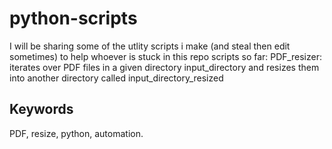 # python-scripts
I will be sharing some of the utlity scripts i make (and steal then edit sometimes) to help whoever is stuck in this repo
scripts so far: PDF_resizer: iterates over PDF files in a given directory input_directory and resizes them into another directory called input_directory_resized
## Keywords
PDF, resize, python, automation.
